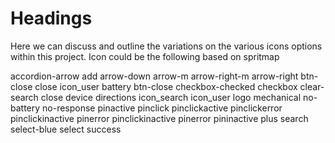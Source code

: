 # Headings

Here we can discuss and outline the variations on the various icons options within this project.
Icon could be the following based on spritmap 

accordion-arrow
add
arrow-down
arrow-m
arrow-right-m
arrow-right
btn-close
close
icon_user
battery
btn-close
checkbox-checked
checkbox
clear-search
close
device
directions
icon_search
icon_user
logo
mechanical
no-battery
no-response
pinactive
pinclick
pinclickactive
pinclickerror
pinclickinactive
pinerror
pinclickinactive
pinerror
pininactive
plus
search
select-blue
select
success